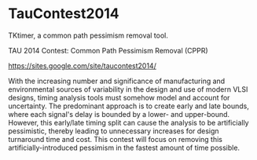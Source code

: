 # TauContest2014
TKtimer, a common path pessimism removal tool.

TAU 2014 Contest: Common Path Pessimism Removal (CPPR)

https://sites.google.com/site/taucontest2014/
 
With the increasing number and significance of manufacturing and environmental sources of variability 
in the design and use of modern VLSI designs, timing analysis tools must somehow model and account for uncertainty. 
The predominant approach is to create early and late bounds, where each signal's delay is bounded by a lower- 
and upper-bound. However, this early/late timing split can cause the analysis to be artificially pessimistic, 
thereby leading to unnecessary increases for design turnaround time and cost. This contest will focus on 
removing this artificially-introduced pessimism in the fastest amount of time possible.

